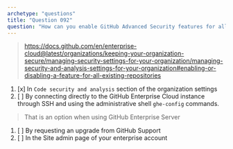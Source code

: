 ```yaml
---
archetype: "questions"
title: "Question 092"
question: "How can you enable GitHub Advanced Security features for all repositories in an organization in GitHub Enterprise Cloud?"
---
```


> https://docs.github.com/en/enterprise-cloud@latest/organizations/keeping-your-organization-secure/managing-security-settings-for-your-organization/managing-security-and-analysis-settings-for-your-organization#enabling-or-disabling-a-feature-for-all-existing-repositories
1. [x] In `Code security and analysis` section of the organization settings
1. [ ] By connecting directly to the GitHub Enterprise Cloud instance through SSH and using the administrative shell `ghe-config` commands.
> That is an option when using GitHub Enterprise Server
1. [ ] By requesting an upgrade from GitHub Support
1. [ ] In the Site admin page of your enterprise account
